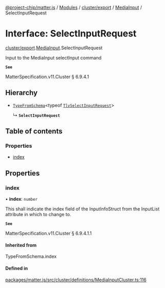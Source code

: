 [@project-chip/matter.js](../README.md) / [Modules](../modules.md) / [cluster/export](../modules/cluster_export.md) / [MediaInput](../modules/cluster_export.MediaInput.md) / SelectInputRequest

# Interface: SelectInputRequest

[cluster/export](../modules/cluster_export.md).[MediaInput](../modules/cluster_export.MediaInput.md).SelectInputRequest

Input to the MediaInput selectInput command

**`See`**

MatterSpecification.v11.Cluster § 6.9.4.1

## Hierarchy

- [`TypeFromSchema`](../modules/tlv_export.md#typefromschema)\<typeof [`TlvSelectInputRequest`](../modules/cluster_export.MediaInput.md#tlvselectinputrequest)\>

  ↳ **`SelectInputRequest`**

## Table of contents

### Properties

- [index](cluster_export.MediaInput.SelectInputRequest.md#index)

## Properties

### index

• **index**: `number`

This shall indicate the index field of the InputInfoStruct from the InputList attribute in which to change
to.

**`See`**

MatterSpecification.v11.Cluster § 6.9.4.1.1

#### Inherited from

TypeFromSchema.index

#### Defined in

[packages/matter.js/src/cluster/definitions/MediaInputCluster.ts:116](https://github.com/project-chip/matter.js/blob/c0d55745d5279e16fdfaa7d2c564daa31e19c627/packages/matter.js/src/cluster/definitions/MediaInputCluster.ts#L116)

